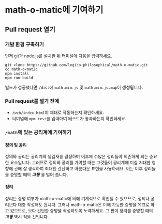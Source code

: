 # math-o-matic에 기여하기

## Pull request 열기

### 개발 환경 구축하기

먼저 git과 node.js를 설치한 뒤 터미널에 다음을 입력하세요.

```shell
git clone https://github.com/logico-philosophical/math-o-matic.git
cd math-o-matic
npm install
npm run build
```

빌드가 성공했다면 `/dist`에 `math.min.js` 및 `math.min.js.map`이 생성됩니다.

### Pull request를 열기 전에

* `/web/index.html`이 제대로 작동하는지 확인하세요.
* 터미널에 `npm test`를 입력하여 테스트가 통과하는지 확인하세요.

### `/math`에 있는 공리계에 기여하기

#### 정의 및 공리

정의와 공리는 공리계의 생김새를 결정하며 이후에 수많은 정리들이 의존하게 되는 중요한 요소입니다. 그러므로 정의와 공리를 기여할 때는 그것들이 공리계에 미칠 지대한 영향에 관해 잘 생각하여 최대한 간단하고 아름다운 표현을 사용하세요. 이는 이후 정리들을 증명할 때의 ***고통*** 을 덜어 줍니다.

#### 정리

정리는 증명 여부가 math-o-matic에 의해 기계적으로 확인될 수 있으므로, 정의나 공리보다 대충 작성해도 됩니다. 그러나 math-o-matic은 이해 가능한 증명을 목표로 하고 있으므로, 보다 간단한 증명을 작성하도록 노력하세요. 그 편이 정리를 증명할 때의 ***고통*** 역시 적을 것입니다.
